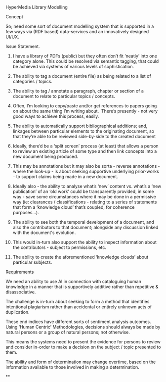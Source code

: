

HyperMedia Library Modelling

Concept

So; need some sort of document modelling system that is supported in a few ways via (RDF based) data-services and an innovatively designed UI/UX.  

Issue Statement.

1.  I have a library of PDFs (public) but they often don’t fit ‘neatly’ into one category alone. This could be resolved via semantic tagging, that could be achieved via systems of various levels of sophistication.

1.  The ability to tag a document (entire file) as being related to a list of categories / topics. 
    
2.  The ability to tag / annotate a paragraph, chapter or section of a document to relate to particular topics / concepts.
    

3.  Often, I’m looking to copy/paste and/or get references to papers going on about the same thing I’m writing about.  There’s presently - not very good ways to achieve this process, easily.
    

1.  The ability to automatically support bibliographical additions; and, linkages between particular elements to the originating document, so that they’re able to be reviewed side-by-side to the created document
    

5.  Ideally, there’d be a ‘split screen’ process (at least) that allows a person to review an existing article of some type and then link concepts into a new document being produced.  
    

1.  This may be annotations but it may also be sorta - reverse annotations - where the look-up - is about seeking supportive underlying prior-works - to support claims being made in a new document.
    

7.  Ideally also - the ability to analyse what’s ‘new’ content vs. what’s a ‘new publication’ of an ‘old work’ could be transparently provided, in some way - save some circumstances where it may be done in a permissive way (ie: clearances / classifications - relating to a series of statements that form a ‘knowledge cloud’ that’s coupled, for coherence purposes...).
    
8.  The ability to see both the temporal development of a document, and also the contributors to that document; alongside any discussion linked with the document's evolution. 
    

1.  This would in-turn also support the ability to inspect information about the contributors - subject to permissions, etc. 
    

10.  The ability to create the aforementioned ‘knowledge clouds’ about particular subjects. 
    

Requirements

We need an ability to use AI in connection with cataloguing human knowledge in a manner that is supportively additive rather than repetitive & disassociative.   

The challenge is in-turn about seeking to form a method that identifies intentional plagiarism rather than accidental or entirely unknown acts of duplication.  

These end indices have different sorts of sentiment analysis outcomes.  Using ‘Human Centric’ Methodologies, decisions should always be made by natural persons or a group of natural persons; not otherwise.  

This means the systems need to present the evidence for persons to review and consider in-order to make a decision on the subject / topic presented to them.  

The ability and form of determination may change overtime, based on the information available to those involved in making a determination.

**